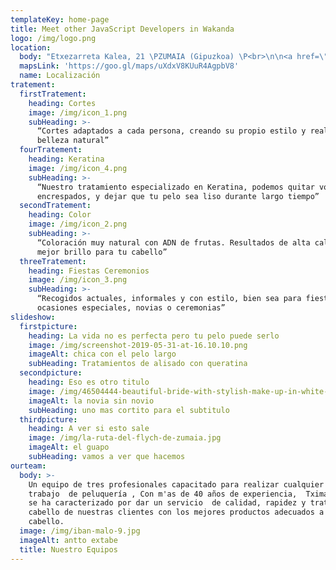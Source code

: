 ```yaml
---
templateKey: home-page
title: Meet other JavaScript Developers in Wakanda
logo: /img/logo.png
location:
  body: "Etxezarreta Kalea, 21 \PZUMAIA (Gipuzkoa) \P<br>\n\n<a href=\"mailto:etxabeantto@hotmail.com\P\P \">etxabeantto@hotmail.com\P\P </a><br>\n\nPida cita al telefono:\P <br><b>943 86 04 49</b> <br>\n\n\P\PHorario  de atención al público:\P <br>\n\nLunes a Jueves:\PMañana: <br><b>  9:00 a 13:00 \PTardes: 3:30 a 20:00</b>   <br>\n\n\P\PViernes:\PIninterrumpido: <br><b>9:00 a 20:00</b> \P\P <br>\n\nSábado: \PIninterrumpido: <br><b>9:00 a 16:00</b> <br>\n\n\P\PSíguenos  en: <br>"
  mapsLink: 'https://goo.gl/maps/uXdxV8KUuR4AgpbV8'
  name: Localización
tratement:
  firstTratement:
    heading: Cortes
    image: /img/icon_1.png
    subHeading: >-
      “Cortes adaptados a cada persona, creando su propio estilo y realzando su
      belleza natural”
  fourTratement:
    heading: Keratina
    image: /img/icon_4.png
    subHeading: >-
      “Nuestro tratamiento especializado en Keratina, podemos quitar volumen,
      encrespados, y dejar que tu pelo sea liso durante largo tiempo”
  secondTratement:
    heading: Color
    image: /img/icon_2.png
    subHeading: >-
      “Coloración muy natural con ADN de frutas. Resultados de alta calidad y el
      mejor brillo para tu cabello”
  threeTratement:
    heading: Fiestas Ceremonios
    image: /img/icon_3.png
    subHeading: >-
      “Recogidos actuales, informales y con estilo, bien sea para fiestas,
      ocasiones especiales, novias o ceremonias”
slideshow:
  firstpicture:
    heading: La vida no es perfecta pero tu pelo puede serlo
    image: /img/screenshot-2019-05-31-at-16.10.10.png
    imageAlt: chica con el pelo largo
    subHeading: Tratamientos de alisado con queratina
  secondpicture:
    heading: Eso es otro titulo
    image: /img/46504444-beautiful-bride-with-stylish-make-up-in-white-dress.jpg
    imageAlt: la novia sin novio
    subHeading: uno mas cortito para el subtitulo
  thirdpicture:
    heading: A ver si esto sale
    image: /img/la-ruta-del-flych-de-zumaia.jpg
    imageAlt: el guapo
    subHeading: vamos a ver que hacemos
ourteam:
  body: >-
    Un equipo de tres profesionales capacitado para realizar cualquier tipo de
    trabajo  de peluquería , Con m'as de 40 años de experiencia,  Tximak siempre
    se ha caracterizado por dar un servicio  de calidad, rapidez y tratamos el
    cabello de nuestras clientes con los mejores productos adecuados a cada
    cabello.
  image: /img/iban-malo-9.jpg
  imageAlt: antto extabe
  title: Nuestro Equipos
---
```



